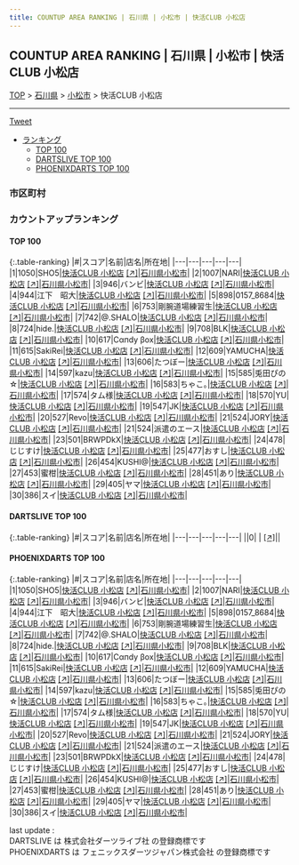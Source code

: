```yaml
---
title: COUNTUP AREA RANKING | 石川県 | 小松市 | 快活CLUB 小松店
---
```

## COUNTUP AREA RANKING | 石川県 | 小松市 | 快活CLUB 小松店

[TOP](/darts/rank/) > [石川県](/darts/rank/石川県/) > [小松市](/darts/rank/石川県/小松市/) > 快活CLUB 小松店

___

<a href="https://twitter.com/share?ref_src=twsrc%5Etfw" data-text="COUNTUP AREA RANKING | 石川県小松市快活CLUB 小松店" class="twitter-share-button" data-hashtags="DARTSLIVE,PHOENIXDARTS,darts,ダーツ" data-show-count="false">Tweet</a>

* [ランキング](#カウントアップランキング)
    * [TOP 100](#top-100)
    * [DARTSLIVE TOP 100](#dartslive-top-100)
    * [PHOENIXDARTS TOP 100](#phoenixdarts-top-100)

### 市区町村

<ul>

</ul>

### カウントアップランキング

#### TOP 100



{:.table-ranking}
|#|スコア|名前|店名|所在地|
|---|---|---|---|---|
|1|1050|<span class="rank-name-pd">SHO5</span>|<a href="/darts/rank/shops/7712.html">快活CLUB 小松店</a> <a href="https://vs.phoenixdarts.com/jp/shop/shopDetailInfo/s_7712?s_seq=7712">[↗]</a>|<a href="/darts/rank/石川県/小松市">石川県小松市</a>|
|2|1007|<span class="rank-name-pd">NARI</span>|<a href="/darts/rank/shops/7712.html">快活CLUB 小松店</a> <a href="https://vs.phoenixdarts.com/jp/shop/shopDetailInfo/s_7712?s_seq=7712">[↗]</a>|<a href="/darts/rank/石川県/小松市">石川県小松市</a>|
|3|946|<span class="rank-name-pd">バンビ</span>|<a href="/darts/rank/shops/7712.html">快活CLUB 小松店</a> <a href="https://vs.phoenixdarts.com/jp/shop/shopDetailInfo/s_7712?s_seq=7712">[↗]</a>|<a href="/darts/rank/石川県/小松市">石川県小松市</a>|
|4|944|<span class="rank-name-pd">江下　昭大</span>|<a href="/darts/rank/shops/7712.html">快活CLUB 小松店</a> <a href="https://vs.phoenixdarts.com/jp/shop/shopDetailInfo/s_7712?s_seq=7712">[↗]</a>|<a href="/darts/rank/石川県/小松市">石川県小松市</a>|
|5|898|<span class="rank-name-pd">0157_8684</span>|<a href="/darts/rank/shops/7712.html">快活CLUB 小松店</a> <a href="https://vs.phoenixdarts.com/jp/shop/shopDetailInfo/s_7712?s_seq=7712">[↗]</a>|<a href="/darts/rank/石川県/小松市">石川県小松市</a>|
|6|753|<span class="rank-name-pd">剛腕道場練習生</span>|<a href="/darts/rank/shops/7712.html">快活CLUB 小松店</a> <a href="https://vs.phoenixdarts.com/jp/shop/shopDetailInfo/s_7712?s_seq=7712">[↗]</a>|<a href="/darts/rank/石川県/小松市">石川県小松市</a>|
|7|742|<span class="rank-name-pd">@.SHALO</span>|<a href="/darts/rank/shops/7712.html">快活CLUB 小松店</a> <a href="https://vs.phoenixdarts.com/jp/shop/shopDetailInfo/s_7712?s_seq=7712">[↗]</a>|<a href="/darts/rank/石川県/小松市">石川県小松市</a>|
|8|724|<span class="rank-name-pd">hide.</span>|<a href="/darts/rank/shops/7712.html">快活CLUB 小松店</a> <a href="https://vs.phoenixdarts.com/jp/shop/shopDetailInfo/s_7712?s_seq=7712">[↗]</a>|<a href="/darts/rank/石川県/小松市">石川県小松市</a>|
|9|708|<span class="rank-name-pd">BLK</span>|<a href="/darts/rank/shops/7712.html">快活CLUB 小松店</a> <a href="https://vs.phoenixdarts.com/jp/shop/shopDetailInfo/s_7712?s_seq=7712">[↗]</a>|<a href="/darts/rank/石川県/小松市">石川県小松市</a>|
|10|617|<span class="rank-name-pd">Сαпdy βох</span>|<a href="/darts/rank/shops/7712.html">快活CLUB 小松店</a> <a href="https://vs.phoenixdarts.com/jp/shop/shopDetailInfo/s_7712?s_seq=7712">[↗]</a>|<a href="/darts/rank/石川県/小松市">石川県小松市</a>|
|11|615|<span class="rank-name-pd">SakiRei</span>|<a href="/darts/rank/shops/7712.html">快活CLUB 小松店</a> <a href="https://vs.phoenixdarts.com/jp/shop/shopDetailInfo/s_7712?s_seq=7712">[↗]</a>|<a href="/darts/rank/石川県/小松市">石川県小松市</a>|
|12|609|<span class="rank-name-pd">YAMUCHA</span>|<a href="/darts/rank/shops/7712.html">快活CLUB 小松店</a> <a href="https://vs.phoenixdarts.com/jp/shop/shopDetailInfo/s_7712?s_seq=7712">[↗]</a>|<a href="/darts/rank/石川県/小松市">石川県小松市</a>|
|13|606|<span class="rank-name-pd">たつぼー</span>|<a href="/darts/rank/shops/7712.html">快活CLUB 小松店</a> <a href="https://vs.phoenixdarts.com/jp/shop/shopDetailInfo/s_7712?s_seq=7712">[↗]</a>|<a href="/darts/rank/石川県/小松市">石川県小松市</a>|
|14|597|<span class="rank-name-pd">kazu</span>|<a href="/darts/rank/shops/7712.html">快活CLUB 小松店</a> <a href="https://vs.phoenixdarts.com/jp/shop/shopDetailInfo/s_7712?s_seq=7712">[↗]</a>|<a href="/darts/rank/石川県/小松市">石川県小松市</a>|
|15|585|<span class="rank-name-pd">兎田ぴの☆</span>|<a href="/darts/rank/shops/7712.html">快活CLUB 小松店</a> <a href="https://vs.phoenixdarts.com/jp/shop/shopDetailInfo/s_7712?s_seq=7712">[↗]</a>|<a href="/darts/rank/石川県/小松市">石川県小松市</a>|
|16|583|<span class="rank-name-pd">ちゃこ｡</span>|<a href="/darts/rank/shops/7712.html">快活CLUB 小松店</a> <a href="https://vs.phoenixdarts.com/jp/shop/shopDetailInfo/s_7712?s_seq=7712">[↗]</a>|<a href="/darts/rank/石川県/小松市">石川県小松市</a>|
|17|574|<span class="rank-name-pd">タム様</span>|<a href="/darts/rank/shops/7712.html">快活CLUB 小松店</a> <a href="https://vs.phoenixdarts.com/jp/shop/shopDetailInfo/s_7712?s_seq=7712">[↗]</a>|<a href="/darts/rank/石川県/小松市">石川県小松市</a>|
|18|570|<span class="rank-name-pd">YU</span>|<a href="/darts/rank/shops/7712.html">快活CLUB 小松店</a> <a href="https://vs.phoenixdarts.com/jp/shop/shopDetailInfo/s_7712?s_seq=7712">[↗]</a>|<a href="/darts/rank/石川県/小松市">石川県小松市</a>|
|19|547|<span class="rank-name-pd">JK</span>|<a href="/darts/rank/shops/7712.html">快活CLUB 小松店</a> <a href="https://vs.phoenixdarts.com/jp/shop/shopDetailInfo/s_7712?s_seq=7712">[↗]</a>|<a href="/darts/rank/石川県/小松市">石川県小松市</a>|
|20|527|<span class="rank-name-pd">Revo</span>|<a href="/darts/rank/shops/7712.html">快活CLUB 小松店</a> <a href="https://vs.phoenixdarts.com/jp/shop/shopDetailInfo/s_7712?s_seq=7712">[↗]</a>|<a href="/darts/rank/石川県/小松市">石川県小松市</a>|
|21|524|<span class="rank-name-pd">JORY</span>|<a href="/darts/rank/shops/7712.html">快活CLUB 小松店</a> <a href="https://vs.phoenixdarts.com/jp/shop/shopDetailInfo/s_7712?s_seq=7712">[↗]</a>|<a href="/darts/rank/石川県/小松市">石川県小松市</a>|
|21|524|<span class="rank-name-pd">派遣のエース</span>|<a href="/darts/rank/shops/7712.html">快活CLUB 小松店</a> <a href="https://vs.phoenixdarts.com/jp/shop/shopDetailInfo/s_7712?s_seq=7712">[↗]</a>|<a href="/darts/rank/石川県/小松市">石川県小松市</a>|
|23|501|<span class="rank-name-pd">BRWPDkX</span>|<a href="/darts/rank/shops/7712.html">快活CLUB 小松店</a> <a href="https://vs.phoenixdarts.com/jp/shop/shopDetailInfo/s_7712?s_seq=7712">[↗]</a>|<a href="/darts/rank/石川県/小松市">石川県小松市</a>|
|24|478|<span class="rank-name-pd">じじすけ</span>|<a href="/darts/rank/shops/7712.html">快活CLUB 小松店</a> <a href="https://vs.phoenixdarts.com/jp/shop/shopDetailInfo/s_7712?s_seq=7712">[↗]</a>|<a href="/darts/rank/石川県/小松市">石川県小松市</a>|
|25|477|<span class="rank-name-pd">おすし</span>|<a href="/darts/rank/shops/7712.html">快活CLUB 小松店</a> <a href="https://vs.phoenixdarts.com/jp/shop/shopDetailInfo/s_7712?s_seq=7712">[↗]</a>|<a href="/darts/rank/石川県/小松市">石川県小松市</a>|
|26|454|<span class="rank-name-pd">KUSHI@</span>|<a href="/darts/rank/shops/7712.html">快活CLUB 小松店</a> <a href="https://vs.phoenixdarts.com/jp/shop/shopDetailInfo/s_7712?s_seq=7712">[↗]</a>|<a href="/darts/rank/石川県/小松市">石川県小松市</a>|
|27|453|<span class="rank-name-pd">蜜柑</span>|<a href="/darts/rank/shops/7712.html">快活CLUB 小松店</a> <a href="https://vs.phoenixdarts.com/jp/shop/shopDetailInfo/s_7712?s_seq=7712">[↗]</a>|<a href="/darts/rank/石川県/小松市">石川県小松市</a>|
|28|451|<span class="rank-name-pd">あり</span>|<a href="/darts/rank/shops/7712.html">快活CLUB 小松店</a> <a href="https://vs.phoenixdarts.com/jp/shop/shopDetailInfo/s_7712?s_seq=7712">[↗]</a>|<a href="/darts/rank/石川県/小松市">石川県小松市</a>|
|29|405|<span class="rank-name-pd">ヤマ</span>|<a href="/darts/rank/shops/7712.html">快活CLUB 小松店</a> <a href="https://vs.phoenixdarts.com/jp/shop/shopDetailInfo/s_7712?s_seq=7712">[↗]</a>|<a href="/darts/rank/石川県/小松市">石川県小松市</a>|
|30|386|<span class="rank-name-pd">スイ</span>|<a href="/darts/rank/shops/7712.html">快活CLUB 小松店</a> <a href="https://vs.phoenixdarts.com/jp/shop/shopDetailInfo/s_7712?s_seq=7712">[↗]</a>|<a href="/darts/rank/石川県/小松市">石川県小松市</a>|


#### DARTSLIVE TOP 100



{:.table-ranking}
|#|スコア|名前|店名|所在地|
|---|---|---|---|---|
||0|<span class="rank-name-dl"> </span>|<a href="/darts/rank/shops/.html"></a> <a href="">[↗]</a>|<a href="/darts/rank//"></a>|


#### PHOENIXDARTS TOP 100



{:.table-ranking}
|#|スコア|名前|店名|所在地|
|---|---|---|---|---|
|1|1050|<span class="rank-name-pd">SHO5</span>|<a href="/darts/rank/shops/7712.html">快活CLUB 小松店</a> <a href="https://vs.phoenixdarts.com/jp/shop/shopDetailInfo/s_7712?s_seq=7712">[↗]</a>|<a href="/darts/rank/石川県/小松市">石川県小松市</a>|
|2|1007|<span class="rank-name-pd">NARI</span>|<a href="/darts/rank/shops/7712.html">快活CLUB 小松店</a> <a href="https://vs.phoenixdarts.com/jp/shop/shopDetailInfo/s_7712?s_seq=7712">[↗]</a>|<a href="/darts/rank/石川県/小松市">石川県小松市</a>|
|3|946|<span class="rank-name-pd">バンビ</span>|<a href="/darts/rank/shops/7712.html">快活CLUB 小松店</a> <a href="https://vs.phoenixdarts.com/jp/shop/shopDetailInfo/s_7712?s_seq=7712">[↗]</a>|<a href="/darts/rank/石川県/小松市">石川県小松市</a>|
|4|944|<span class="rank-name-pd">江下　昭大</span>|<a href="/darts/rank/shops/7712.html">快活CLUB 小松店</a> <a href="https://vs.phoenixdarts.com/jp/shop/shopDetailInfo/s_7712?s_seq=7712">[↗]</a>|<a href="/darts/rank/石川県/小松市">石川県小松市</a>|
|5|898|<span class="rank-name-pd">0157_8684</span>|<a href="/darts/rank/shops/7712.html">快活CLUB 小松店</a> <a href="https://vs.phoenixdarts.com/jp/shop/shopDetailInfo/s_7712?s_seq=7712">[↗]</a>|<a href="/darts/rank/石川県/小松市">石川県小松市</a>|
|6|753|<span class="rank-name-pd">剛腕道場練習生</span>|<a href="/darts/rank/shops/7712.html">快活CLUB 小松店</a> <a href="https://vs.phoenixdarts.com/jp/shop/shopDetailInfo/s_7712?s_seq=7712">[↗]</a>|<a href="/darts/rank/石川県/小松市">石川県小松市</a>|
|7|742|<span class="rank-name-pd">@.SHALO</span>|<a href="/darts/rank/shops/7712.html">快活CLUB 小松店</a> <a href="https://vs.phoenixdarts.com/jp/shop/shopDetailInfo/s_7712?s_seq=7712">[↗]</a>|<a href="/darts/rank/石川県/小松市">石川県小松市</a>|
|8|724|<span class="rank-name-pd">hide.</span>|<a href="/darts/rank/shops/7712.html">快活CLUB 小松店</a> <a href="https://vs.phoenixdarts.com/jp/shop/shopDetailInfo/s_7712?s_seq=7712">[↗]</a>|<a href="/darts/rank/石川県/小松市">石川県小松市</a>|
|9|708|<span class="rank-name-pd">BLK</span>|<a href="/darts/rank/shops/7712.html">快活CLUB 小松店</a> <a href="https://vs.phoenixdarts.com/jp/shop/shopDetailInfo/s_7712?s_seq=7712">[↗]</a>|<a href="/darts/rank/石川県/小松市">石川県小松市</a>|
|10|617|<span class="rank-name-pd">Сαпdy βох</span>|<a href="/darts/rank/shops/7712.html">快活CLUB 小松店</a> <a href="https://vs.phoenixdarts.com/jp/shop/shopDetailInfo/s_7712?s_seq=7712">[↗]</a>|<a href="/darts/rank/石川県/小松市">石川県小松市</a>|
|11|615|<span class="rank-name-pd">SakiRei</span>|<a href="/darts/rank/shops/7712.html">快活CLUB 小松店</a> <a href="https://vs.phoenixdarts.com/jp/shop/shopDetailInfo/s_7712?s_seq=7712">[↗]</a>|<a href="/darts/rank/石川県/小松市">石川県小松市</a>|
|12|609|<span class="rank-name-pd">YAMUCHA</span>|<a href="/darts/rank/shops/7712.html">快活CLUB 小松店</a> <a href="https://vs.phoenixdarts.com/jp/shop/shopDetailInfo/s_7712?s_seq=7712">[↗]</a>|<a href="/darts/rank/石川県/小松市">石川県小松市</a>|
|13|606|<span class="rank-name-pd">たつぼー</span>|<a href="/darts/rank/shops/7712.html">快活CLUB 小松店</a> <a href="https://vs.phoenixdarts.com/jp/shop/shopDetailInfo/s_7712?s_seq=7712">[↗]</a>|<a href="/darts/rank/石川県/小松市">石川県小松市</a>|
|14|597|<span class="rank-name-pd">kazu</span>|<a href="/darts/rank/shops/7712.html">快活CLUB 小松店</a> <a href="https://vs.phoenixdarts.com/jp/shop/shopDetailInfo/s_7712?s_seq=7712">[↗]</a>|<a href="/darts/rank/石川県/小松市">石川県小松市</a>|
|15|585|<span class="rank-name-pd">兎田ぴの☆</span>|<a href="/darts/rank/shops/7712.html">快活CLUB 小松店</a> <a href="https://vs.phoenixdarts.com/jp/shop/shopDetailInfo/s_7712?s_seq=7712">[↗]</a>|<a href="/darts/rank/石川県/小松市">石川県小松市</a>|
|16|583|<span class="rank-name-pd">ちゃこ｡</span>|<a href="/darts/rank/shops/7712.html">快活CLUB 小松店</a> <a href="https://vs.phoenixdarts.com/jp/shop/shopDetailInfo/s_7712?s_seq=7712">[↗]</a>|<a href="/darts/rank/石川県/小松市">石川県小松市</a>|
|17|574|<span class="rank-name-pd">タム様</span>|<a href="/darts/rank/shops/7712.html">快活CLUB 小松店</a> <a href="https://vs.phoenixdarts.com/jp/shop/shopDetailInfo/s_7712?s_seq=7712">[↗]</a>|<a href="/darts/rank/石川県/小松市">石川県小松市</a>|
|18|570|<span class="rank-name-pd">YU</span>|<a href="/darts/rank/shops/7712.html">快活CLUB 小松店</a> <a href="https://vs.phoenixdarts.com/jp/shop/shopDetailInfo/s_7712?s_seq=7712">[↗]</a>|<a href="/darts/rank/石川県/小松市">石川県小松市</a>|
|19|547|<span class="rank-name-pd">JK</span>|<a href="/darts/rank/shops/7712.html">快活CLUB 小松店</a> <a href="https://vs.phoenixdarts.com/jp/shop/shopDetailInfo/s_7712?s_seq=7712">[↗]</a>|<a href="/darts/rank/石川県/小松市">石川県小松市</a>|
|20|527|<span class="rank-name-pd">Revo</span>|<a href="/darts/rank/shops/7712.html">快活CLUB 小松店</a> <a href="https://vs.phoenixdarts.com/jp/shop/shopDetailInfo/s_7712?s_seq=7712">[↗]</a>|<a href="/darts/rank/石川県/小松市">石川県小松市</a>|
|21|524|<span class="rank-name-pd">JORY</span>|<a href="/darts/rank/shops/7712.html">快活CLUB 小松店</a> <a href="https://vs.phoenixdarts.com/jp/shop/shopDetailInfo/s_7712?s_seq=7712">[↗]</a>|<a href="/darts/rank/石川県/小松市">石川県小松市</a>|
|21|524|<span class="rank-name-pd">派遣のエース</span>|<a href="/darts/rank/shops/7712.html">快活CLUB 小松店</a> <a href="https://vs.phoenixdarts.com/jp/shop/shopDetailInfo/s_7712?s_seq=7712">[↗]</a>|<a href="/darts/rank/石川県/小松市">石川県小松市</a>|
|23|501|<span class="rank-name-pd">BRWPDkX</span>|<a href="/darts/rank/shops/7712.html">快活CLUB 小松店</a> <a href="https://vs.phoenixdarts.com/jp/shop/shopDetailInfo/s_7712?s_seq=7712">[↗]</a>|<a href="/darts/rank/石川県/小松市">石川県小松市</a>|
|24|478|<span class="rank-name-pd">じじすけ</span>|<a href="/darts/rank/shops/7712.html">快活CLUB 小松店</a> <a href="https://vs.phoenixdarts.com/jp/shop/shopDetailInfo/s_7712?s_seq=7712">[↗]</a>|<a href="/darts/rank/石川県/小松市">石川県小松市</a>|
|25|477|<span class="rank-name-pd">おすし</span>|<a href="/darts/rank/shops/7712.html">快活CLUB 小松店</a> <a href="https://vs.phoenixdarts.com/jp/shop/shopDetailInfo/s_7712?s_seq=7712">[↗]</a>|<a href="/darts/rank/石川県/小松市">石川県小松市</a>|
|26|454|<span class="rank-name-pd">KUSHI@</span>|<a href="/darts/rank/shops/7712.html">快活CLUB 小松店</a> <a href="https://vs.phoenixdarts.com/jp/shop/shopDetailInfo/s_7712?s_seq=7712">[↗]</a>|<a href="/darts/rank/石川県/小松市">石川県小松市</a>|
|27|453|<span class="rank-name-pd">蜜柑</span>|<a href="/darts/rank/shops/7712.html">快活CLUB 小松店</a> <a href="https://vs.phoenixdarts.com/jp/shop/shopDetailInfo/s_7712?s_seq=7712">[↗]</a>|<a href="/darts/rank/石川県/小松市">石川県小松市</a>|
|28|451|<span class="rank-name-pd">あり</span>|<a href="/darts/rank/shops/7712.html">快活CLUB 小松店</a> <a href="https://vs.phoenixdarts.com/jp/shop/shopDetailInfo/s_7712?s_seq=7712">[↗]</a>|<a href="/darts/rank/石川県/小松市">石川県小松市</a>|
|29|405|<span class="rank-name-pd">ヤマ</span>|<a href="/darts/rank/shops/7712.html">快活CLUB 小松店</a> <a href="https://vs.phoenixdarts.com/jp/shop/shopDetailInfo/s_7712?s_seq=7712">[↗]</a>|<a href="/darts/rank/石川県/小松市">石川県小松市</a>|
|30|386|<span class="rank-name-pd">スイ</span>|<a href="/darts/rank/shops/7712.html">快活CLUB 小松店</a> <a href="https://vs.phoenixdarts.com/jp/shop/shopDetailInfo/s_7712?s_seq=7712">[↗]</a>|<a href="/darts/rank/石川県/小松市">石川県小松市</a>|


<div class="footer border-top border-gray-light mt-5 pt-3 text-right text-gray">
    last update : <span style="font-weight: italic" id="foot_last_modified"></span><br />
    DARTSLIVE は 株式会社ダーツライブ社 の登録商標です<br />
    PHOENIXDARTS は フェニックスダーツジャパン株式会社 の登録商標です<br />
</div>

<script src="https://cdnjs.cloudflare.com/ajax/libs/jquery.tablesorter/2.31.3/js/jquery.tablesorter.min.js" integrity="sha512-qzgd5cYSZcosqpzpn7zF2ZId8f/8CHmFKZ8j7mU4OUXTNRd5g+ZHBPsgKEwoqxCtdQvExE5LprwwPAgoicguNg==" crossorigin="anonymous" referrerpolicy="no-referrer"></script>
<link rel="stylesheet" href="https://cdnjs.cloudflare.com/ajax/libs/jquery.tablesorter/2.31.3/css/theme.default.min.css" integrity="sha512-wghhOJkjQX0Lh3NSWvNKeZ0ZpNn+SPVXX1Qyc9OCaogADktxrBiBdKGDoqVUOyhStvMBmJQ8ZdMHiR3wuEq8+w==" crossorigin="anonymous" referrerpolicy="no-referrer" />
<script>
$(function() {
    $(".table-ranking").tablesorter({sortList:[[0, 0]]});
    $("#foot_last_modified").text(formatDate(new Date(document.lastModified), 'yyyy-MM-dd HH:mm:ss'));
});
</script>

<script async src="https://platform.twitter.com/widgets.js" charset="utf-8"></script>
